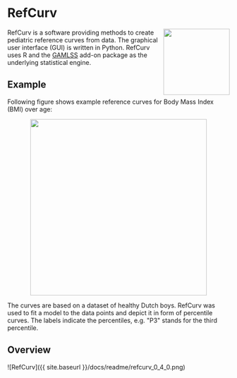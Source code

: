 # RefCurv

<img align="right" src="{{ site.baseurl }}/logo/refcurv_logo.png" width=150px>

RefCurv is a software providing methods to create pediatric reference curves from data. The graphical user interface (GUI) is written in Python. RefCurv uses R and the [GAMLSS](https://en.wikipedia.org/wiki/Generalized_additive_model_for_location,_scale_and_shape) add-on package as the underlying statistical engine.

## Example

Following figure shows example reference curves for Body Mass Index (BMI) over age:

<p align="center">
<img src=/readme/bmi_example.png width=400px>
</p>

The curves are based on a dataset of healthy Dutch boys.
RefCurv was used to fit a model to the data points and depict it in form of percentile curves. The labels indicate the percentiles, e.g. "P3" stands for the third percentile.

## Overview

![RefCurv]({{ site.baseurl }}/docs/readme/refcurv_0_4_0.png)
